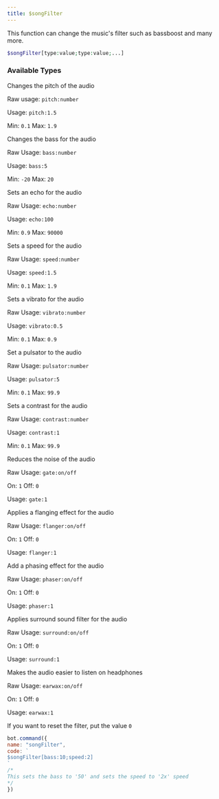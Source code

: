 ```yaml
---
title: $songFilter
---
```


This function can change the music's filter such as bassboost and many more.

```php
$songFilter[type:value;type:value;...]
```

### Available Types

Changes the pitch of the audio

Raw usage: `pitch:number`

Usage: `pitch:1.5`

Min: `0.1` Max: `1.9`
 
Changes the bass for the audio

Raw Usage: `bass:number`

Usage: `bass:5`

Min: `-20` Max: `20`
 
Sets an echo for the audio

Raw Usage: `echo:number`

Usage: `echo:100`

Min: `0.9` Max: `90000`
 
Sets a speed for the audio

Raw Usage: `speed:number`

Usage: `speed:1.5`

Min: `0.1` Max: `1.9`
 
Sets a vibrato for the audio

Raw Usage: `vibrato:number`

Usage: `vibrato:0.5`

Min: `0.1` Max: `0.9`
 
Set a pulsator to the audio

Raw Usage: `pulsator:number`

Usage: `pulsator:5`

Min: `0.1` Max: `99.9`
 
Sets a contrast for the audio

Raw Usage: `contrast:number`

Usage: `contrast:1`

Min: `0.1` Max: `99.9`
 
Reduces the noise of the audio

Raw Usage: `gate:on/off`

On: `1` Off: `0`

Usage: `gate:1`
 
Applies a flanging effect for the audio

Raw Usage: `flanger:on/off`

On: `1` Off: `0`

Usage: `flanger:1`
 
Add a phasing effect for the audio

Raw Usage: `phaser:on/off`

On: `1` Off: `0`

Usage: `phaser:1`
 
Applies surround sound filter for the audio

Raw Usage: `surround:on/off`

On: `1` Off: `0`

Usage: `surround:1`
 
Makes the audio easier to listen on headphones

Raw Usage: `earwax:on/off`

On: `1` Off: `0`

Usage: `earwax:1`
 
 


If you want to reset the filter, put the value `0`
 

```javascript
bot.command({
name: "songFilter",
code: `
$songFilter[bass:10;speed:2]
`
/*
This sets the bass to '50' and sets the speed to '2x' speed
*/
})
```
